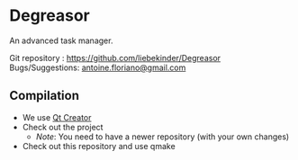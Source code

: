 Degreasor
=========

An advanced task manager.

Git repository : https://github.com/liebekinder/Degreasor  
Bugs/Suggestions: antoine.floriano@gmail.com

Compilation
-----------

* We use [Qt Creator](http://qt-project.org/downloads)
* Check out the project
    * *Note*: You need to have a newer repository (with your own changes)
* Check out this repository and use qmake

